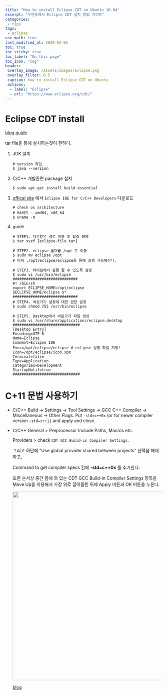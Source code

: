 ```yaml
---
title: "How to install Eclipse CDT on Ubuntu 16.04"
excerpt: "우분투에서 Eclipse CDT 설치 방법 가이드"
categories:
 - tips
tags:
 - eclipse
use_math: true
last_modified_at: 2020-03-05
toc: true
toc_sticky: true
toc_label: "On this page"
toc_icon: "cog"
header:
 overlay_image: /assets/images/eclipse.png
 overlay_filter: 0.5
 caption: how to install Eclipse CDT on Ubuntu
 actions:
  - label: "Eclipse"
  - url: "https://www.eclipse.org/cdt/"
---
```


# Eclipse CDT install

[blog guide](https://agiantmind.tistory.com/182)

tar file을 통해 설치하는것이 편하다.

1. JDK 설치 

   ```shell
   # version 확인
   $ java --version
   ```

2. C/C++ 개발관련 package 설치

   ```shell
   $ sudo apt-get install build-essential
   ```

3. [offical site](http://www.eclipse.org/) 에서 `Eclipse IDE for C/C++ Developers` 다운로드

   ```shell
   # check os architecture 
   # 64비트 - amd64, x86_64
   $ uname -m
   ```

4. guide

   ```shell
   # STEP1. 다운받은 경로 이동 후 압축 해제
   $ tar xvzf [eclipse-file.tar]
   
   # STEP2. eclipse 폴더를 /opt 로 이동
   $ sudo mv eclipse /opt
   # 이제 ./opt/eclipse/eclipse를 통해 실행 가능해진다.
   
   # STEP3. 터미널에서 실행 될 수 있도록 설정
   $ sudo vi /usr/bin/eclipse
   #############################
   #! /bin/sh
   export ECLIPSE_HOME=/opt/eclipse
   $ECLIPSE_HOME/eclipse $*
   #############################
   # STEP4. 바로가기 설정에 대한 권한 설정
   $ sudo chmod 755 /usr/bin/eclipse
   
   # STEP5. Desktop에서 바로가기 파일 생성
   $ sudo vi /usr/share/applications/eclipse.desktop 
   ##############################
   [Desktop Entry]
   Encoding=UTF-8
   Name=Eclipse
   Comment=Eclipse IDE
   Exec=/opt/eclipse/eclipse # eclipse 실행 파일 지정!
   Icon=/opt/eclipse/icon.xpm
   Terminal=false
   Type=Application
   Categories=Development
   StartupNotif=true
   ##############################
   ```

   



# C+11 문법 사용하기

* C/C++ Build -> Settings -> Tool Settings -> GCC C++ Compiler -> Miscellaneous -> Other Flags. Put `-std=c++0x` (or for newer compiler version `-std=c++11` and apply and close.

* C/C++ General > Preprocessor Include Paths, Macros etc. 

  Providers > check `CDT GCC Build-in Compiler Settings`.

  그리고 하단에 "Use global provider shared between projects" 선택을 해제하고,

  Command to get compiler specs 칸에 **-std=c++0x** 를 추가한다.

  또한 순서상 중간 쯤에 와 있는 CDT GCC Build-in Compiler Settings 항목을 Move Up을 이용해서 가장 위로 끌어올린 뒤에 Apply 버튼과 OK 버튼을 누른다.

  <img src="https://t1.daumcdn.net/cfile/tistory/2545C633581083A528" width=600>

  [blog](https://skylit.tistory.com/247)

  

#  
